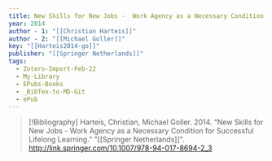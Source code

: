 ```yaml
---
title: New Skills for New Jobs -  Work Agency as a Necessary Condition for Successful Lifelong Learning
year: 2014
author - 1: "[[Christian Harteis]]"
author - 2: "[[Michael Goller]]"
key: "[[Harteis2014-go]]"
publisher: "[[Springer Netherlands]]"
tags:
  - Zotero-Import-Feb-22
  - My-Library
  - EPubs-Books
  - _BibTex-to-MD-Git
  - ePub
---
```


> [!Bibliography]
> Harteis, Christian, Michael Goller. 2014. “New Skills for New Jobs -  Work Agency as a Necessary Condition for Successful Lifelong Learning.” "[[Springer Netherlands]]". http://link.springer.com/10.1007/978-94-017-8694-2_3